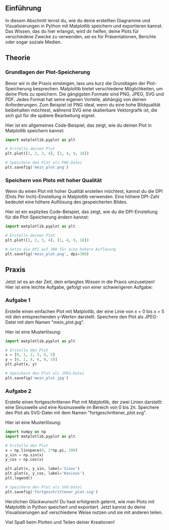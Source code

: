 ## Einführung

In diesem Abschnitt lernst du, wie du deine erstellten Diagramme und Visualisierungen in Python mit Matplotlib speichern und exportieren kannst. Das Wissen, das du hier erlangst, wird dir helfen, deine Plots für verschiedene Zwecke zu verwenden, sei es für Präsentationen, Berichte oder sogar soziale Medien.

## Theorie

### Grundlagen der Plot-Speicherung

Bevor wir in die Praxis einsteigen, lass uns kurz die Grundlagen der Plot-Speicherung besprechen. Matplotlib bietet verschiedene Möglichkeiten, um deine Plots zu speichern. Die gängigsten Formate sind PNG, JPEG, SVG und PDF. Jedes Format hat seine eigenen Vorteile, abhängig von deinen Anforderungen. Zum Beispiel ist PNG ideal, wenn du eine hohe Bildqualität beibehalten möchtest, während SVG eine skalierbare Vektorgrafik ist, die sich gut für die spätere Bearbeitung eignet.

Hier ist ein allgemeines Code-Beispiel, das zeigt, wie du deinen Plot in Matplotlib speichern kannst:

```python
import matplotlib.pyplot as plt

# Erstelle deinen Plot
plt.plot([1, 2, 3, 4], [1, 4, 9, 16])

# Speichere den Plot als PNG-Datei
plt.savefig('mein_plot.png')
```

### Speichern von Plots mit hoher Qualität

Wenn du einen Plot mit hoher Qualität erstellen möchtest, kannst du die DPI (Dots Per Inch)-Einstellung in Matplotlib verwenden. Eine höhere DPI-Zahl bedeutet eine höhere Auflösung des gespeicherten Bildes.

Hier ist ein explizites Code-Beispiel, das zeigt, wie du die DPI-Einstellung für die Plot-Speicherung ändern kannst:

```python
import matplotlib.pyplot as plt

# Erstelle deinen Plot
plt.plot([1, 2, 3, 4], [1, 4, 9, 16])

# Setze die DPI auf 300 für eine höhere Auflösung
plt.savefig('mein_plot.png', dpi=300)
```

## Praxis

Jetzt ist es an der Zeit, dein erlangtes Wissen in die Praxis umzusetzen! Hier ist eine leichte Aufgabe, gefolgt von einer schwierigeren Aufgabe:

### Aufgabe 1

Erstelle einen einfachen Plot mit Matplotlib, der eine Linie von x = 0 bis x = 5 mit den entsprechenden y-Werten darstellt. Speichere den Plot als JPEG-Datei mit dem Namen "mein_plot.jpg".

Hier ist eine Musterlösung:

```python
import matplotlib.pyplot as plt

# Erstelle den Plot
x = [0, 1, 2, 3, 4, 5]
y = [0, 2, 4, 6, 8, 10]
plt.plot(x, y)

# Speichere den Plot als JPEG-Datei
plt.savefig('mein_plot.jpg')


```

### Aufgabe 2

Erstelle einen fortgeschrittenen Plot mit Matplotlib, der zwei Linien darstellt: eine Sinuswelle und eine Kosinuswelle im Bereich von 0 bis 2π. Speichere den Plot als SVG-Datei mit dem Namen "fortgeschrittener_plot.svg".

Hier ist eine Musterlösung:

```python
import numpy as np
import matplotlib.pyplot as plt

# Erstelle den Plot
x = np.linspace(0, 2*np.pi, 100)
y_sin = np.sin(x)
y_cos = np.cos(x)

plt.plot(x, y_sin, label='Sinus')
plt.plot(x, y_cos, label='Kosinus')
plt.legend()

# Speichere den Plot als SVG-Datei
plt.savefig('fortgeschrittener_plot.svg')
```

Herzlichen Glückwunsch! Du hast erfolgreich gelernt, wie man Plots mit Matplotlib in Python speichert und exportiert. Jetzt kannst du deine Visualisierungen auf verschiedene Weise nutzen und sie mit anderen teilen.

Viel Spaß beim Plotten und Teilen deiner Kreationen!